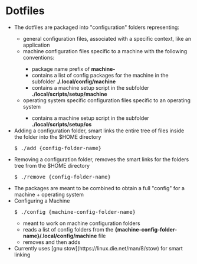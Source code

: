 # Dotfiles

<ul>
    <li>The dotfiles are packaged into "configuration" folders representing:</li>
    <ul>
        <li>general configuration files, associated with a specific context, like an application</li>
        <li>machine configuration files specific to a machine with the following conventions:</li>
            <ul>
              <li>package name prefix of <b>machine-</b></li>
              <li>contains a list of config packages for the machine in the subfolder <b>./.local/config/machine</b></li>
              <li>contains a machine setup script in the subfolder <b>./local/scripts/setup/machine</b></li>
            </ul>
        <li>operating system specific configuration files specific to an operating system</li>
      <ul><li>contains a machine setup script in the subfolder <b>./local/scripts/setup/os</b></li></ul>
    </ul>
    <li>Adding a configuration folder, smart links the entire tree of files inside the folder into the $HOME directory</li>
<pre>$ ./add {config-folder-name}</pre>
  <li>Removing a configuration folder, removes the smart links for the folders tree from the $HOME directory</li>
<pre>$ ./remove {config-folder-name}</pre>
  <li>The packages are meant to be combined to obtain a full "config" for a machine + operating system</li>
  <li>Configuring a Machine</li>
<pre>$ ./config {machine-config-folder-name}</pre>
  <ul>    
    <li>meant to work on machine configuration folders</li>
    <li>reads a list of config folders from the <b>{machine-config-folder-name}/.local/config/machine</b> file</li>
    <li>removes and then adds</li>
  </ul>
  <li>Currently uses [gnu stow](https://linux.die.net/man/8/stow) for smart linking</li>
</ul>
